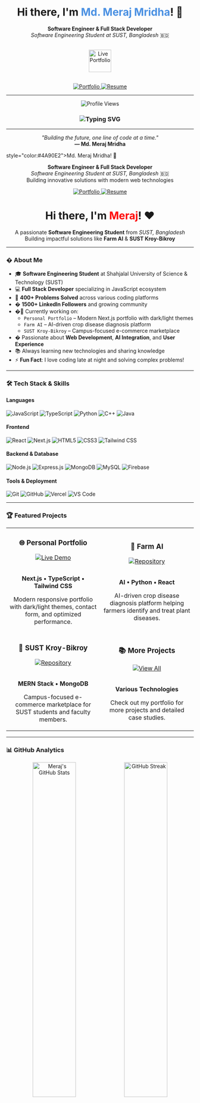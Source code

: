 <!--
**Meraj2349/Meraj2349** is a ✨ _special_ ✨ repository because its `README.md` (this file) appears on your GitHub profile.
-->

<div align="center">
  
# Hi there, I'm <span style="color:#4A90E2">Md. Meraj Mridha</span>! 👋

**Software Engineer & Full Stack Developer**  
_Software Engineering Student at SUST, Bangladesh_ 🇧🇩

<!-- 🌟 MAIN PORTFOLIO BUTTON - HIGHLIGHTED 🌟 -->
<div style="margin: 30px 0;">
  <a href="https://parsonal-portfolio-iqqxyr42g-meraj2349s-projects.vercel.app" target="_blank">
    <img src="https://img.shields.io/badge/🚀_VIEW_MY_LIVE_PORTFOLIO-Click_Here-FF6B6B?style=for-the-badge&logoColor=white&labelColor=4ECDC4&color=FF6B6B" alt="Live Portfolio" height="60"/>
  </a>
</div>

<p>
  <a href="https://parsonal-portfolio-iqqxyr42g-meraj2349s-projects.vercel.app" target="_blank">
    <img src="https://img.shields.io/badge/🌐_Portfolio-Live_Demo-4A90E2?style=for-the-badge&logoColor=white" alt="Portfolio"/>
  </a>
  <a href="https://parsonal-portfolio-iqqxyr42g-meraj2349s-projects.vercel.app/CV/Md%20Meraj%20Mridha-Resume.pdf" target="_blank">
    <img src="https://img.shields.io/badge/📄_Resume-Download-red?style=for-the-badge&logoColor=white" alt="Resume"/>
  </a>
</p>

</div>

---

<div align="center">
  <img src="https://komarev.com/ghpvc/?username=Meraj2349&color=4A90E2&style=for-the-badge" alt="Profile Views"/>
</div>

<h3 align="center">
  <img src="https://readme-typing-svg.herokuapp.com?font=Fira+Code&weight=500&size=20&pause=1000&color=4A90E2&center=true&vCenter=true&width=600&lines=Full+Stack+Developer;Software+Engineering+Student;Problem+Solver;Always+Learning+New+Technologies" alt="Typing SVG" />
</h3>

---

<p align="center">
  <i>"Building the future, one line of code at a time."</i><br/>
  <strong>— Md. Meraj Mridha</strong>
</p> style="color:#4A90E2">Md. Meraj Mridha</span>! 👋</h1>

<p align="center">
  <strong>Software Engineer & Full Stack Developer</strong><br/>
  <em>Software Engineering Student at SUST, Bangladesh</em> 🇧🇩<br/>
  Building innovative solutions with modern web technologies
</p>

<p align="center">
  <a href="https://parsonal-portfolio-iqqxyr42g-meraj2349s-projects.vercel.app" target="_blank">
    <img src="https://img.shields.io/badge/🌐_Portfolio-Live_Demo-4A90E2?style=for-the-badge&logoColor=white" alt="Portfolio"/>
  </a>
  <a href="/CV/Md Meraj Mridha-Resume.pdf" target="_blank">
    <img src="https://img.shields.io/badge/📄_Resume-Download-red?style=for-the-badge&logoColor=white" alt="Resume"/>
  </a>

<h1 align="center">Hi there, I'm <span style="color:red">Meraj</span>! ❤️</h1>

<p align="center">
  A passionate <strong>Software Engineering Student</strong> from <em>SUST, Bangladesh</em> <br/>
  Building impactful solutions like <strong>Farm AI</strong> & <strong>SUST Kroy-Bikroy</strong>
</p>

---

### � About Me

- 🎓 **Software Engineering Student** at Shahjalal University of Science & Technology (SUST)
- 💻 **Full Stack Developer** specializing in JavaScript ecosystem
- 🌟 **400+ Problems Solved** across various coding platforms
- � **1500+ LinkedIn Followers** and growing community
- �🚀 Currently working on:
  - `Personal Portfolio` – Modern Next.js portfolio with dark/light themes
  - `Farm AI` – AI-driven crop disease diagnosis platform
  - `SUST Kroy-Bikroy` – Campus-focused e-commerce marketplace
- � Passionate about **Web Development**, **AI Integration**, and **User Experience**
- 📚 Always learning new technologies and sharing knowledge
- ⚡ **Fun Fact**: I love coding late at night and solving complex problems!

---

### 🛠️ Tech Stack & Skills

#### **Languages**

![JavaScript](https://img.shields.io/badge/-JavaScript-F7DF1E?style=flat&logo=javascript&logoColor=black)
![TypeScript](https://img.shields.io/badge/-TypeScript-3178C6?style=flat&logo=typescript&logoColor=white)
![Python](https://img.shields.io/badge/-Python-3776AB?style=flat&logo=python&logoColor=white)
![C++](https://img.shields.io/badge/-C++-00599C?style=flat&logo=c%2B%2B&logoColor=white)
![Java](https://img.shields.io/badge/-Java-ED8B00?style=flat&logo=java&logoColor=white)

#### **Frontend**

![React](https://img.shields.io/badge/-React-20232A?style=flat&logo=react&logoColor=61DAFB)
![Next.js](https://img.shields.io/badge/-Next.js-000000?style=flat&logo=next.js&logoColor=white)
![HTML5](https://img.shields.io/badge/-HTML5-E34F26?style=flat&logo=html5&logoColor=white)
![CSS3](https://img.shields.io/badge/-CSS3-1572B6?style=flat&logo=css3&logoColor=white)
![Tailwind CSS](https://img.shields.io/badge/-Tailwind_CSS-38B2AC?style=flat&logo=tailwind-css&logoColor=white)

#### **Backend & Database**

![Node.js](https://img.shields.io/badge/-Node.js-339933?style=flat&logo=node.js&logoColor=white)
![Express.js](https://img.shields.io/badge/-Express.js-000000?style=flat&logo=express&logoColor=white)
![MongoDB](https://img.shields.io/badge/-MongoDB-47A248?style=flat&logo=mongodb&logoColor=white)
![MySQL](https://img.shields.io/badge/-MySQL-4479A1?style=flat&logo=mysql&logoColor=white)
![Firebase](https://img.shields.io/badge/-Firebase-FFCA28?style=flat&logo=firebase&logoColor=black)

#### **Tools & Deployment**

![Git](https://img.shields.io/badge/-Git-F05032?style=flat&logo=git&logoColor=white)
![GitHub](https://img.shields.io/badge/-GitHub-181717?style=flat&logo=github&logoColor=white)
![Vercel](https://img.shields.io/badge/-Vercel-000000?style=flat&logo=vercel&logoColor=white)
![VS Code](https://img.shields.io/badge/-VS_Code-007ACC?style=flat&logo=visual-studio-code&logoColor=white)

---

### 🏆 Featured Projects

<table>
<tr>
<td width="50%">
<h3 align="center">🌐 Personal Portfolio</h3>
<div align="center">  
<a href="https://parsonal-portfolio-iqqxyr42g-meraj2349s-projects.vercel.app" target="_blank"><img src="https://img.shields.io/badge/🔗_Live_Demo-4A90E2?style=for-the-badge&logoColor=white" alt="Live Demo"/></a>
<br><br>
<p><strong>Next.js • TypeScript • Tailwind CSS</strong></p>
<p>Modern responsive portfolio with dark/light themes, contact form, and optimized performance.</p>
</div>
</td>
<td width="50%">
<h3 align="center">🚜 Farm AI</h3>
<div align="center">
<a href="https://github.com/Meraj2349" target="_blank"><img src="https://img.shields.io/badge/�_Repository-red?style=for-the-badge&logoColor=white" alt="Repository"/></a>
<br><br>
<p><strong>AI • Python • React</strong></p>
<p>AI-driven crop disease diagnosis platform helping farmers identify and treat plant diseases.</p>
</div>
</td>
</tr>
<tr>
<td width="50%">
<h3 align="center">🛒 SUST Kroy-Bikroy</h3>
<div align="center">
<a href="https://github.com/Meraj2349" target="_blank"><img src="https://img.shields.io/badge/🔗_Repository-green?style=for-the-badge&logoColor=white" alt="Repository"/></a>
<br><br>
<p><strong>MERN Stack • MongoDB</strong></p>
<p>Campus-focused e-commerce marketplace for SUST students and faculty members.</p>
</div>
</td>
<td width="50%">
<h3 align="center">📚 More Projects</h3>
<div align="center">
<a href="https://parsonal-portfolio-iqqxyr42g-meraj2349s-projects.vercel.app/projects" target="_blank"><img src="https://img.shields.io/badge/🔗_View_All-purple?style=for-the-badge&logoColor=white" alt="View All"/></a>
<br><br>
<p><strong>Various Technologies</strong></p>
<p>Check out my portfolio for more projects and detailed case studies.</p>
</div>
</td>
</tr>
</table>

---

### 📊 GitHub Analytics

<p align="center">
  <img width="48%" src="https://github-readme-stats.vercel.app/api?username=Meraj2349&show_icons=true&theme=tokyonight&hide_border=true" alt="Meraj's GitHub Stats"/>
  <img width="48%" src="https://github-readme-streak-stats.herokuapp.com/?user=Meraj2349&theme=tokyonight&hide_border=true" alt="GitHub Streak"/>
</p>

<p align="center">
  <img width="60%" src="https://github-readme-stats.vercel.app/api/top-langs/?username=Meraj2349&layout=compact&theme=tokyonight&hide_border=true" alt="Top Languages"/>
</p>

---

### 🎯 Current Focus

- 🔭 **Working on**: Advanced React patterns and Next.js optimization
- 🌱 **Learning**: AI/ML integration in web applications
- 👯 **Open to collaborate**: Full-stack projects and open-source contributions
- 💼 **Looking for**: Software Engineering internships and full-time opportunities
- 💬 **Ask me about**: JavaScript, React, Node.js, MongoDB, Web Performance
- 📫 **Reach me**: mdmerajmridha34@gmail.com

---

### 🔗 Connect With Me

<p align="center">
  <a href="https://linkedin.com/in/your-link"><img src="https://img.shields.io/badge/LinkedIn-red?style=for-the-badge&logo=linkedin&logoColor=white"/></a>
  <a href="https://github.com/Meraj2349"><img src="https://img.shields.io/badge/GitHub-red?style=for-the-badge&logo=github&logoColor=white"/></a>
  <a href="https://youtube.com/@nexgenprogramming"><img src="https://img.shields.io/badge/YouTube-red?style=for-the-badge&logo=youtube&logoColor=white"/></a>
</p>

---

> _“Empowering Farmers with AI-driven Agricultural Intelligence”_ — **Farm AI**
